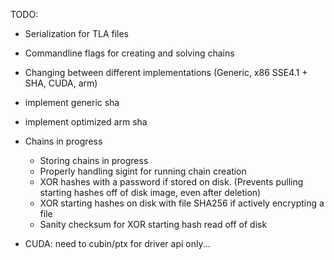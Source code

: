 TODO:
* Serialization for TLA files
* Commandline flags for creating and solving chains
* Changing between different implementations (Generic, x86 SSE4.1 + SHA, CUDA, arm)
* implement generic sha
* implement optimized arm sha
* Chains in progress
  * Storing chains in progress
  * Properly handling sigint for running chain creation 
  * XOR hashes with a password if stored on disk. (Prevents pulling starting hashes off of disk image, even after deletion)
  * XOR starting hashes on disk with file SHA256 if actively encrypting a file
  * Sanity checksum for XOR starting hash read off of disk

* CUDA: need to cubin/ptx for driver api only...